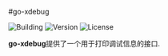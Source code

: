 #go-xdebug

![Building](https://img.shields.io/badge/building-passing-green.svg)
![Version](https://img.shields.io/badge/version-1.1.1-blue.svg)
![License](https://img.shields.io/badge/license-MIT-blue.svg)

**go-xdebug**提供了一个用于打印调试信息的接口.
